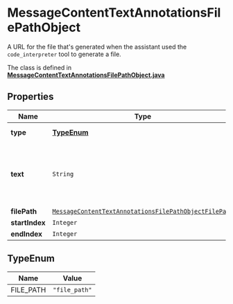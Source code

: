 

# MessageContentTextAnnotationsFilePathObject

A URL for the file that's generated when the assistant used the `code_interpreter` tool to generate a file.

The class is defined in **[MessageContentTextAnnotationsFilePathObject.java](../../src/main/java/org/openapitools/model/MessageContentTextAnnotationsFilePathObject.java)**

## Properties

Name | Type | Description | Notes
------------ | ------------- | ------------- | -------------
**type** | [**TypeEnum**](#TypeEnum) | Always &#x60;file_path&#x60;. | 
**text** | `String` | The text in the message content that needs to be replaced. | 
**filePath** | [`MessageContentTextAnnotationsFilePathObjectFilePath`](MessageContentTextAnnotationsFilePathObjectFilePath.md) |  | 
**startIndex** | `Integer` |  | 
**endIndex** | `Integer` |  | 

## TypeEnum

Name | Value
---- | -----
FILE_PATH | `"file_path"`






